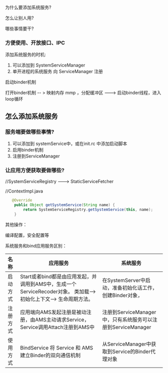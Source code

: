 为什么要添加系统服务?

怎么让别人用?

哪些事情要干?



### 方便使用、开放接口、IPC



添加系统服务的时机:

1. 可以添加到 SystemServiceManager
2. 单开进程的系统服务     向 ServiceManager 注册



启动binder机制

打开binder机制 -- >  映射内存 mmp ，分配缓冲区  ---> 启动binder线程，进入 loop循环



## 怎么添加系统服务

### 服务端要做哪些事情?

1.  可以添加到 systemService中，或在init.rc 中添加启动脚本
2. 启用binder机制
3. 注册到ServiceManager



### 让应用方便获取要做哪些?

//SystemServiceRegistry   ---> StaticServiceFetcher

//ContextImpl.java

```java
   @Override
    public Object getSystemService(String name) {
        return SystemServiceRegistry.getSystemService(this, name);
    }
```



其他操作：

编译配置，安全配置等









系统服务和bind应用服务区别：

| 名称     | 应用服务                                                     | 系统服务                                                     |
| :------- | ------------------------------------------------------------ | ------------------------------------------------------------ |
| 启动方式 | Start或者bind都是由应用发起，并调用到AMS中，生成一个ServiceRecoder对象。 类加载--> 初始化上下文--> 生命周期方法。 | 在SystemServer中启动，准备初始化话工作，创建Binder对象，     |
| 注册方式 | 应用端向AMS发起注册是被动注册，由AMS主动请求Service，Service调用Attach注册到AMS中 | 注册到ServiceManager中，只有系统服务可以注册到ServiceManager |
| 使用方式 | BindService 将 Service 和 AMS 建立Binder的双向通信机制       | 从ServiceManager中获取到Service的Binder代理对象              |

